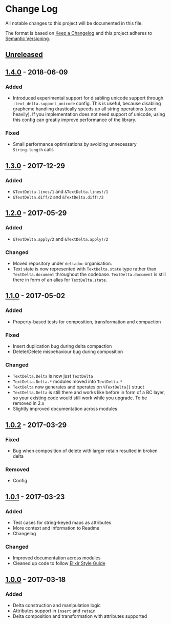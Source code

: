 # Change Log
All notable changes to this project will be documented in this file.

The format is based on [Keep a Changelog](http://keepachangelog.com/)
and this project adheres to [Semantic Versioning](http://semver.org/).

## [Unreleased]

## [1.4.0] - 2018-06-09
### Added
  - Introduced experimental support for disabling unicode support through
    `:text_delta.support_unicode` config. This is useful, because disabling
    grapheme handling drastically speeds up all string operations (used heavily).
    If you implementation does not need support of unicode, using this config
    can greatly improve performance of the library.

### Fixed
  - Small performance optimisations by avoiding unnecessary `String.length`
    calls

## [1.3.0] - 2017-12-29
### Added
  - `&TextDelta.lines/1` and `&TextDelta.lines!/1`
  - `&TextDelta.diff/2` and `&TextDelta.diff!/2`

## [1.2.0] - 2017-05-29
### Added
  - `&TextDelta.apply/2` and `&TextDelta.apply!/2`

### Changed
  - Moved repository under `deltadoc` organisation.
  - Text state is now represented with `TextDelta.state` type rather than
    `TextDelta.document` throughout the codebase. `TextDelta.document` is still
    there in form of an alias for `TextDelta.state`.

## [1.1.0] - 2017-05-02
### Added
  - Property-based tests for composition, transformation and compaction

### Fixed
  - Insert duplication bug during delta compaction
  - Delete/Delete misbehaviour bug during composition

### Changed
  - `TextDelta.Delta` is now just `TextDelta`
  - `TextDelta.Delta.*` modules moved into `TextDelta.*`
  - `TextDelta` now generates and operates on `%TextDelta{}` struct
  - `TextDelta.Delta` is still there and works like before in form of a BC
    layer, so your existing code would still work while you upgrade. To be
    removed in 2.x
  - Slightly improved documentation across modules

## [1.0.2] - 2017-03-29
### Fixed
  - Bug when composition of delete with larger retain resulted in broken delta

### Removed
  - Config

## [1.0.1] - 2017-03-23
### Added
  - Test cases for string-keyed maps as attributes
  - More context and information to Readme
  - Changelog

### Changed
  - Improved documentation across modules
  - Cleaned up code to follow [Elixir Style Guide](https://github.com/christopheradams/elixir_style_guide)

## [1.0.0] - 2017-03-18
### Added
  - Delta construction and manipulation logic
  - Attributes support in `insert` and `retain`
  - Delta composition and transformation with attributes supported

[Unreleased]: https://github.com/everzet/text_delta/compare/v1.4.0...HEAD
[1.4.0]: https://github.com/everzet/text_delta/compare/v1.3.0...v1.4.0
[1.3.0]: https://github.com/everzet/text_delta/compare/v1.2.0...v1.3.0
[1.2.0]: https://github.com/everzet/text_delta/compare/v1.1.0...v1.2.0
[1.1.0]: https://github.com/everzet/text_delta/compare/v1.0.2...v1.1.0
[1.0.2]: https://github.com/everzet/text_delta/compare/v1.0.1...v1.0.2
[1.0.1]: https://github.com/everzet/text_delta/compare/v1.0.0...v1.0.1
[1.0.0]: https://github.com/everzet/text_delta/compare/cdaf5769ba3abb36aa6a6e2431662164a5a30945...v1.0.0
